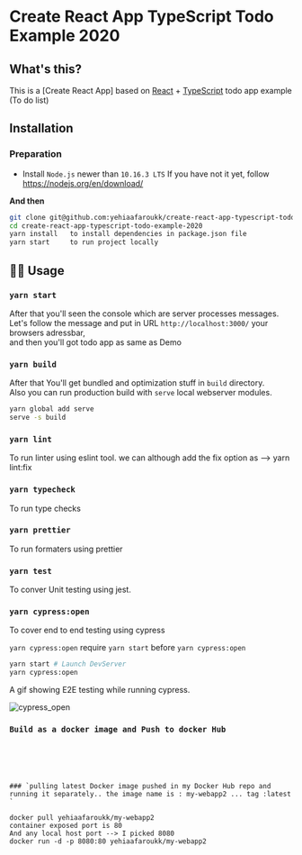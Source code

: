 # Create React App TypeScript Todo Example 2020

## What's this?

This is a [Create React App] based on [React](https://reactjs.org/) + [TypeScript](https://www.typescriptlang.org/) todo app example (To do list)



## Installation

###  Preparation

- Install `Node.js` newer than `10.16.3 LTS`
  If you have not it yet, follow https://nodejs.org/en/download/

**And then**

```bash
git clone git@github.com:yehiaafaroukk/create-react-app-typescript-todo-example-2020.git
cd create-react-app-typescript-todo-example-2020
yarn install   to install dependencies in package.json file
yarn start     to run project locally
```

## 👩‍💻 Usage

### `yarn start`

After that you'll seen the console which are server processes messages.  
Let's follow the message and put in URL `http://localhost:3000/` your browsers adressbar,  
and then you'll got todo app as same as Demo

### `yarn build`

After that You'll get bundled and optimization stuff in `build` directory.  
Also you can run production build with `serve` local webserver modules.

```bash
yarn global add serve
serve -s build
```

### `yarn lint`
 To run linter using eslint tool.
 we can although add the fix option as --> yarn lint:fix 


### `yarn typecheck`

To run type checks

### `yarn prettier`
To run formaters using prettier

### `yarn test`
To conver Unit testing using jest.

### `yarn cypress:open`
To cover end to end testing using cypress


`yarn cypress:open` require `yarn start` before `yarn cypress:open`

```bash
yarn start # Launch DevServer
yarn cypress:open
```

A gif showing E2E testing while running cypress.

![cypress_open](images/cypress_open.gif)

### `Build as a docker image and Push to docker Hub`
```





### `pulling latest Docker image pushed in my Docker Hub repo and running it separately.. the image name is : my-webapp2 ... tag :latest `

docker pull yehiaafaroukk/my-webapp2
container exposed port is 80
And any local host port --> I picked 8080
docker run -d -p 8080:80 yehiaafaroukk/my-webapp2


